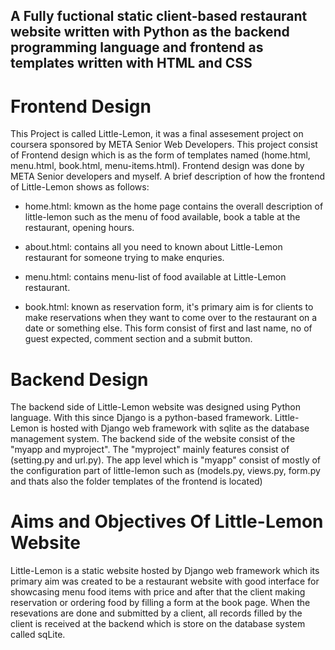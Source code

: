 ## A Fully fuctional static client-based restaurant website written with Python as the backend programming language and frontend as templates written with HTML and CSS ##

# Frontend Design #
This Project is called Little-Lemon, it was a final assesement project on coursera sponsored by META Senior Web Developers. 
This project consist of Frontend design which is as the form of templates named (home.html, menu.html, book.html, menu-items.html).
Frontend design was done by META Senior developers and myself. A brief description of how the frontend of Little-Lemon shows as follows:


* home.html: kmown as the home page contains the overall description of little-lemon such as the menu of food available, book a table at the restaurant, opening hours.

* about.html: contains all you need to known about Little-Lemon restaurant for someone trying to make enquries.

* menu.html: contains menu-list of food available at Little-Lemon restaurant.

* book.html: known as reservation form, it's primary aim is for clients to make reservations when they want to come over to the restaurant on a date or something else. 
This form consist of first and last name, no of guest expected, comment section and a submit button.

# Backend Design #
The backend side of Little-Lemon website was designed using Python language. 
With this since Django is a python-based framework.
Little-Lemon is hosted with Django web framework with sqlite as the database management system. 
The backend side of the website consist of the "myapp and myproject". 
The "myproject" mainly features consist of (setting.py and url.py).
The app level which is "myapp" consist of mostly of the configuration part of little-lemon such as (models.py, views.py, form.py and thats also the folder templates of the frontend is located)


# Aims and Objectives Of Little-Lemon Website #
Little-Lemon is a static website hosted by Django web framework which its primary aim was created to be a restaurant website with good interface for showcasing menu food items with price and after that the client making reservation or ordering food by filling a form at the book page.
When the resevations are done and submitted by a client, all records filled by the client is received at the backend which is store on the database system called sqLite.
